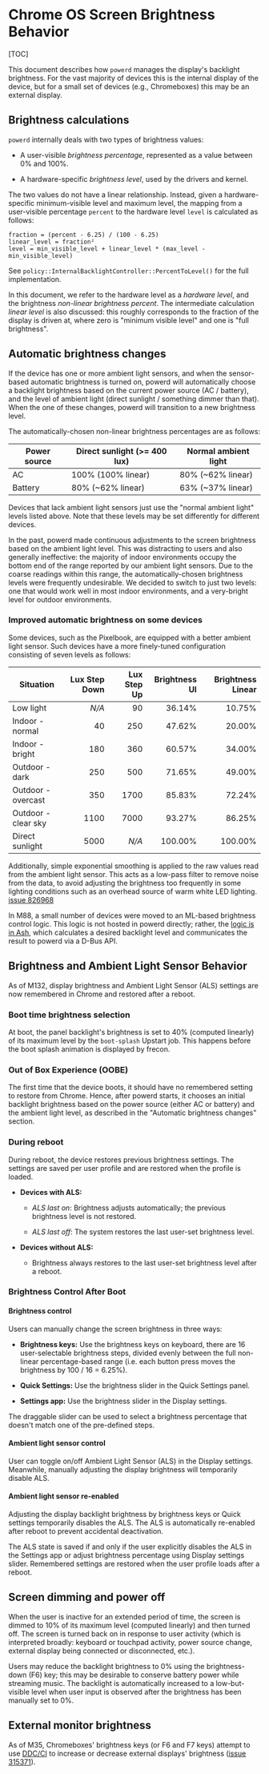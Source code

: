 # Chrome OS Screen Brightness Behavior

[TOC]

This document describes how `powerd` manages the display's backlight brightness.
For the vast majority of devices this is the internal display of the device, but
for a small set of devices (e.g., Chromeboxes) this may be an external display.

## Brightness calculations

`powerd` internally deals with two types of brightness values:

*   A user-visible *brightness percentage*, represented as a value between 0%
    and 100%.

*   A hardware-specific *brightness level*, used by the drivers and kernel.

The two values do not have a linear relationship. Instead, given a
hardware-specific minimum-visible level and maximum level, the mapping from a
user-visible percentage `percent` to the hardware level `level` is calculated as
follows:

```
fraction = (percent - 6.25) / (100 - 6.25)
linear_level = fraction²
level = min_visible_level + linear_level * (max_level - min_visible_level)
```

See `policy::InternalBacklightController::PercentToLevel()` for the full
implementation.

In this document, we refer to the hardware level as a *hardware level*,
and the brightness *non-linear brightness percent*. The intermediate
calculation *linear level* is also discussed: this roughly corresponds
to the fraction of the display is driven at, where zero is "minimum
visible level" and one is "full brightness".

## Automatic brightness changes

If the device has one or more ambient light sensors, and when the sensor-based
automatic brightness is turned on, powerd will automatically choose a backlight
brightness based on the current power source (AC / battery), and the level of
ambient light (direct sunlight / something dimmer than that). When the one of
these changes, powerd will transition to a new brightness level.

The automatically-chosen non-linear brightness percentages are as follows:

| Power source | Direct sunlight (>= 400 lux) | Normal ambient light |
|--------------|------------------------------|----------------------|
| AC           | 100% (100% linear)           | 80% (~62% linear)    |
| Battery      | 80% (~62% linear)            | 63% (~37% linear)    |

Devices that lack ambient light sensors just use the "normal ambient light"
levels listed above. Note that these levels may be set differently for different
devices.

In the past, powerd made continuous adjustments to the screen brightness based
on the ambient light level. This was distracting to users and also generally
ineffective: the majority of indoor environments occupy the bottom end of the
range reported by our ambient light sensors. Due to the coarse readings within
this range, the automatically-chosen brightness levels were frequently
undesirable. We decided to switch to just two levels: one that would work well
in most indoor environments, and a very-bright level for outdoor environments.

### Improved automatic brightness on some devices

Some devices, such as the Pixelbook, are equipped with a better ambient light
sensor. Such devices have a more finely-tuned configuration consisting of
seven levels as follows:

|Situation          |Lux Step Down|Lux Step Up|Brightness UI|Brightness Linear|
|-------------------|------------:|----------:|------------:|----------------:|
|Low light          |   *N/A*     |      90   |   36.14%    |      10.75%     |
|Indoor - normal    |      40     |     250   |   47.62%    |      20.00%     |
|Indoor - bright    |     180     |     360   |   60.57%    |      34.00%     |
|Outdoor - dark     |     250     |     500   |   71.65%    |      49.00%     |
|Outdoor - overcast |     350     |    1700   |   85.83%    |      72.24%     |
|Outdoor - clear sky|    1100     |    7000   |   93.27%    |      86.25%     |
|Direct sunlight    |    5000     |   *N/A*   |  100.00%    |     100.00%     |

Additionally, simple exponential smoothing is applied to the raw values read
from the ambient light sensor. This acts as a low-pass filter to remove noise
from the data, to avoid adjusting the brightness too frequently in some
lighting conditions such as an overhead source of warm white LED lighting.
[issue 826968]

In M88, a small number of devices were moved to an ML-based brightness control
logic. This logic is not hosted in powerd directly; rather, the [logic is in
Ash][ml-backlight], which calculates a desired backlight level and
communicates the result to powerd via a D-Bus API.

## Brightness and Ambient Light Sensor Behavior

As of M132, display brightness and Ambient Light Sensor (ALS) settings are now
remembered in Chrome and restored after a reboot.

### Boot time brightness selection

At boot, the panel backlight's brightness is set to 40% (computed linearly) of
its maximum level by the `boot-splash` Upstart job. This happens before the boot
splash animation is displayed by frecon.

### Out of Box Experience (OOBE)

The first time that the device boots, it should have no remembered setting to
restore from Chrome. Hence, after powerd starts, it chooses an initial backlight
brightness based on the power source (either AC or battery) and the ambient
light level, as described in the "Automatic brightness changes" section.

### During reboot

During reboot, the device restores previous brightness settings. The settings
are saved per user profile and are restored when the profile is loaded.

-   **Devices with ALS:**

    -   *ALS last on*: Brightness adjusts automatically; the previous brightness
        level is not restored.

    -   *ALS last off*: The system restores the last user-set brightness level.

-   **Devices without ALS:**

    -   Brightness always restores to the last user-set brightness level after a
        reboot.

### Brightness Control After Boot

#### Brightness control

Users can manually change the screen brightness in three ways:

*   **Brightness keys:** Use the brightness keys on keyboard, there are 16
    user-selectable brightness steps, divided evenly between the full non-linear
    percentage-based range (i.e. each button press moves the brightness by 100 /
    16 = 6.25%).

*   **Quick Settings:** Use the brightness slider in the Quick Settings panel.

*   **Settings app:** Use the brightness slider in the Display settings.

The draggable slider can be used to select a brightness percentage that doesn't
match one of the pre-defined steps.

#### Ambient light sensor control

User can toggle on/off Ambient Light Sensor (ALS) in the Display settings.
Meanwhile, manually adjusting the display brightness will temporarily disable
ALS.

#### Ambient light sensor re-enabled

Adjusting the display backlight brightness by brightness keys or Quick settings
temporarily disables the ALS. The ALS is automatically re-enabled after reboot
to prevent accidental deactivation.

The ALS state is saved if and only if the user explicitly disables the ALS in
the Settings app or adjust brightness percentage using Display settings slider.
Remembered settings are restored when the user profile loads after a reboot.

## Screen dimming and power off

When the user is inactive for an extended period of time, the screen is dimmed
to 10% of its maximum level (computed linearly) and then turned off. The screen
is turned back on in response to user activity (which is interpreted broadly:
keyboard or touchpad activity, power source change, external display being
connected or disconnected, etc.).

Users may reduce the backlight brightness to 0% using the brightness-down (F6)
key; this may be desirable to conserve battery power while streaming music. The
backlight is automatically increased to a low-but-visible level when user input
is observed after the brightness has been manually set to 0%.

## External monitor brightness

As of M35, Chromeboxes' brightness keys (or F6 and F7 keys) attempt to use
[DDC/CI] to increase or decrease external displays' brightness ([issue 315371]).

[issue 360042]: https://crbug.com/360042
[DDC/CI]: https://en.wikipedia.org/wiki/Display_Data_Channel#DDC.2FCI
[issue 315371]: https://crbug.com/315371
[issue 826968]: https://crbug.com/826968
[ml-backlight]: https://source.chromium.org/chromium/chromium/src/+/main:chrome/browser/ash/power/auto_screen_brightness/;drc=332308c0de709e7872c1ad93589bcfc40d555f9e
